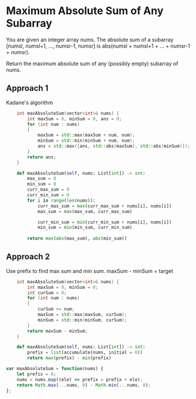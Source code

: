 # Maximum Absolute Sum of Any Subarray

You are given an integer array nums. The absolute sum of a subarray [numsl, numsl+1, ..., numsr-1, numsr] is abs(numsl + numsl+1 + ... + numsr-1 + numsr).

Return the maximum absolute sum of any (possibly empty) subarray of nums.

## Approach 1 

Kadane's algorithm

``` C++
    int maxAbsoluteSum(vector<int>& nums) {
        int maxSum = 0, minSum = 0, ans = 0;
        for (int num : nums)
        {
            maxSum = std::max(maxSum + num, num);
            minSum = std::min(minSum + num, num);
            ans = std::max({ans, std::abs(maxSum), std::abs(minSum)});
        }
        return ans;
    }
```

``` Python
    def maxAbsoluteSum(self, nums: List[int]) -> int:
        max_sum = 0
        min_sum = 0
        curr_max_sum = 0
        curr_min_sum = 0
        for i in range(len(nums)):
            curr_max_sum = max(curr_max_sum + nums[i], nums[i])
            max_sum = max(max_sum, curr_max_sum)

            curr_min_sum = min(curr_min_sum + nums[i], nums[i])
            min_sum = min(min_sum, curr_min_sum)
        
        return max(abs(max_sum), abs(min_sum))
```

## Approach 2

Use prefix to find max sum and min sum.  maxSum - minSum = target

``` C++
    int maxAbsoluteSum(vector<int>& nums) {
        int maxSum = 0, minSum = 0;
        int curSum = 0;
        for (int num : nums)
        {
            curSum += num;
            maxSum = std::max(maxSum, curSum);
            minSum = std::min(minSum, curSum);
        }
        return maxSum - minSum;
    }
```

``` Python
    def maxAbsoluteSum(self, nums: List[int]) -> int:
        prefix = list(accumulate(nums, initial = 0))
        return max(prefix) - min(prefix)   
```

``` JavaScript
var maxAbsoluteSum = function(nums) {
    let prefix = 0;
    nums = nums.map((ele) => prefix = prefix + ele);
    return Math.max(...nums, 0) - Math.min(...nums, 0);
};
```